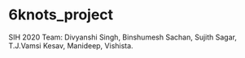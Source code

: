 # 6knots_project
SIH 2020
Team:
Divyanshi Singh,
Binshumesh Sachan,
Sujith Sagar,
T.J.Vamsi Kesav,
Manideep,
Vishista.
